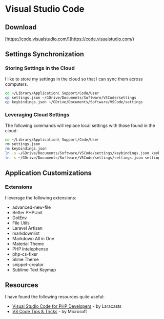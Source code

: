 # Visual Studio Code

## Download

[https://code.visualstudio.com/](https://code.visualstudio.com/)

## Settings Synchronization

### Storing Settings in the Cloud

I like to store my settings in the cloud so that I can sync them across computers.

```bash
cd ~/Library/Application\ Support/Code/User
cp settings.json ~/GDrive/Documents/Software/VSCode/settings
cp keybindings.json ~/GDrive/Documents/Software/VSCode/settings
```

### Leveraging Cloud Settings

The following commands will replace local settings with those found in the cloud:

```bash
cd ~/Library/Application\ Support/Code/User
rm settings.json
rm keybindings.json
ln -s ~/GDrive/Documents/Software/VSCode/settings/keybindings.json keybindings.json
ln -s ~/GDrive/Documents/Software/VSCode/settings/settings.json settings.json
```

## Application Customizations

### Extensions

I leverage the following extensions:

* advanced-new-file
* Better PHPUnit
* DotEnv
* File Utils
* Laravel Artisan
* markdownlint
* Markdown All in One
* Material Theme
* PHP Intelephense
* php-cs-fixer
* Slime Theme
* snippet-creator
* Sublime Text Keymap

## Resources

I have found the following resources quite useful:

* [Visual Studio Code for PHP Developers](https://laracasts.com/series/visual-studio-code-for-php-developers) - by Laracasts
* [VS Code Tips & Tricks](https://github.com/Microsoft/vscode-tips-and-tricks) - by Microsoft
